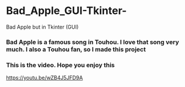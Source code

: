 # Bad_Apple_GUI-Tkinter-
Bad Apple but in Tkinter (GUI)

### Bad Apple is a famous song in Touhou. I love that song very much. I also a Touhou fan, so I made this project ###
### This is the video. Hope you enjoy this ###
https://youtu.be/wZB4J5JFD9A
